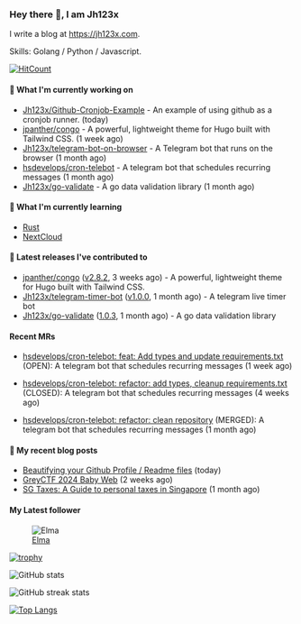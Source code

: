 ### Hey there 👋, I am Jh123x

I write a blog at https://jh123x.com.

Skills: Golang / Python / Javascript.

[![HitCount](https://hits.dwyl.com/jh123x/jh123x.svg?style=flat-square)](http://hits.dwyl.com/jh123x/jh123x)

#### 👷 What I'm currently working on

- [Jh123x/Github-Cronjob-Example](https://github.com/Jh123x/Github-Cronjob-Example) - An example of using github as a cronjob runner. (today)
- [jpanther/congo](https://github.com/jpanther/congo) - A powerful, lightweight theme for Hugo built with Tailwind CSS. (1 week ago)
- [Jh123x/telegram-bot-on-browser](https://github.com/Jh123x/telegram-bot-on-browser) - A Telegram bot that runs on the browser (1 month ago)
- [hsdevelops/cron-telebot](https://github.com/hsdevelops/cron-telebot) - A telegram bot that schedules recurring messages (1 month ago)
- [Jh123x/go-validate](https://github.com/Jh123x/go-validate) - A go data validation library (1 month ago)

#### 🌱 What I'm currently learning
- [Rust](https://www.rust-lang.org/ "Rust")
- [NextCloud](https://nextcloud.com/ "NextCloud")

#### 🔭 Latest releases I've contributed to

- [jpanther/congo](https://github.com/jpanther/congo) ([v2.8.2](https://github.com/jpanther/congo/releases/tag/v2.8.2), 3 weeks ago) - A powerful, lightweight theme for Hugo built with Tailwind CSS.
- [Jh123x/telegram-timer-bot](https://github.com/Jh123x/telegram-timer-bot) ([v1.0.0](https://github.com/Jh123x/telegram-timer-bot/releases/tag/v1.0.0), 1 month ago) - A telegram live timer bot
- [Jh123x/go-validate](https://github.com/Jh123x/go-validate) ([1.0.3](https://github.com/Jh123x/go-validate/releases/tag/1.0.3), 1 month ago) - A go data validation library

#### Recent MRs


-    [hsdevelops/cron-telebot: feat: Add types and update requirements.txt](https://github.com/hsdevelops/cron-telebot/pull/30) (OPEN): A telegram bot that schedules recurring messages (1 week ago)

-    [hsdevelops/cron-telebot: refactor: add types, cleanup requirements.txt](https://github.com/hsdevelops/cron-telebot/pull/28) (CLOSED): A telegram bot that schedules recurring messages (4 weeks ago)

-    [hsdevelops/cron-telebot: refactor: clean repository](https://github.com/hsdevelops/cron-telebot/pull/27) (MERGED): A telegram bot that schedules recurring messages (1 month ago)


#### 📜 My recent blog posts

- [Beautifying your Github Profile / Readme files](https://jh123x.com/blog/2024/beautifying-your-github-page/) (today)
- [GreyCTF 2024 Baby Web](https://jh123x.com/blog/2024/greyctf24-baby-web/) (2 weeks ago)
- [SG Taxes: A Guide to personal taxes in Singapore](https://jh123x.com/blog/2024/sg-taxes/) (1 month ago)

#### My Latest follower


<figure>
  <img src="https://avatars.githubusercontent.com/u/76640319?u=1e7343ab8580c4ddafa6ebbb5a0f4cbb51383ad3&amp;v=4" alt="Elma"/>
  <figcaption><a href="https://github.com/caprinux">Elma</a></figcaption>
</figure>


[![trophy](https://github-profile-trophy.vercel.app/?username=Jh123x)](https://github.com/ryo-ma/github-profile-trophy)

![GitHub stats](https://github-readme-stats.vercel.app/api?username=Jh123x&show_icons=true)  

![GitHub streak stats](https://streak-stats.demolab.com/?user=Jh123x)  

[![Top Langs](https://github-readme-stats.vercel.app/api/top-langs/?username=Jh123x)](https://github.com/anuraghazra/github-readme-stats)

